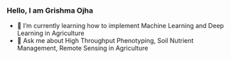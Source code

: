 ### Hello, I am Grishma Ojha
- 🌱 I’m currently learning how to implement Machine Learning and Deep Learning in Agriculture
- 💬 Ask me about High Throughput Phenotyping, Soil Nutrient Management, Remote Sensing in Agriculture



<!--
**grish77/grish77** is a ✨ _special_ ✨ repository because its `README.md` (this file) appears on your GitHub profile.

Here are some ideas to get you started:

- 🔭 I’m currently working on ...
- 🌱 I’m currently learning ...
- 👯 I’m looking to collaborate on ...
- 🤔 I’m looking for help with ...
- 💬 Ask me about ...
- 📫 How to reach me: ...
- 😄 Pronouns: ...
- ⚡ Fun fact: ...
-->

